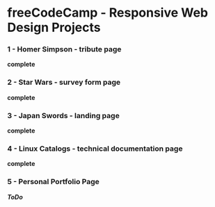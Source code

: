 # freeCodeCamp - Responsive Web Design Projects

### 1 - Homer Simpson - tribute page

**complete**

### 2 - Star Wars - survey form page

**complete**

### 3 - Japan Swords - landing page

**complete**

### 4 - Linux Catalogs - technical documentation page

**complete**

### 5 - Personal Portfolio Page

***ToDo***
